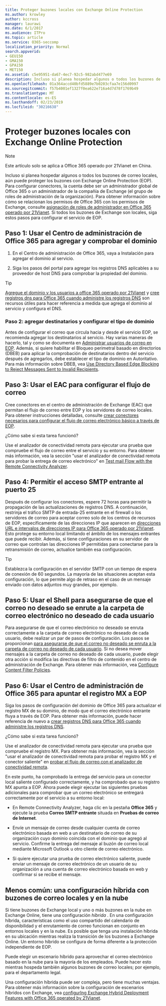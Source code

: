 ```yaml
---
title: Proteger buzones locales con Exchange Online Protection
ms.author: krowley
author: kccross
manager: laurawi
ms.date: 6/1/2017
ms.audience: ITPro
ms.topic: article
ms.service: O365-seccomp
localization_priority: Normal
search.appverid:
- GEU150
- GMA150
- GPA150
- MET150
ms.assetid: c5e95951-da67-4ec7-92c5-982abd477e69
description: Incluso si planea hospedar algunos o todos los buzones de correo locales, aún puede proteger los buzones con Exchange Online Protection (EOP). Para configurar conectores, la cuenta debe ser un administrador global de Office 365 o un administrador de la compañía de Exchange (el grupo de roles de administración de la organización). Para obtener información sobre cómo se relacionan los permisos de Office 365 con los permisos de Exchange, consulte asignación de roles de administrador en Office 365 operado por 21Vianet. Si todos los buzones de Exchange son locales, siga estos pasos para configurar el servicio de EOP.
ms.openlocfilehash: 01a364accd40bfd5889e7b0203cfaa7e156d0997
ms.sourcegitcommit: f57b4001ef1327f0ea622e716a4d7d78f1769b49
ms.translationtype: MT
ms.contentlocale: es-ES
ms.lasthandoff: 02/23/2019
ms.locfileid: "30216638"
---
```

# <a name="protect-on-premises-mailboxes-with-exchange-online-protection"></a>Proteger buzones locales con Exchange Online Protection

> [!NOTE]
> Este artículo solo se aplica a Office 365 operado por 21Vianet en China. 
  
Incluso si planea hospedar algunos o todos los buzones de correo locales, aún puede proteger los buzones con Exchange Online Protection (EOP). Para configurar conectores, la cuenta debe ser un administrador global de Office 365 o un administrador de la compañía de Exchange (el grupo de roles de administración de la organización). Para obtener información sobre cómo se relacionan los permisos de Office 365 con los permisos de Exchange, consulte [asignación de roles de administrador en Office 365 operado por 21Vianet](https://support.office.com/article/d58b8089-cbfd-41ec-b64c-9cfcbef495ac). Si todos los buzones de Exchange son locales, siga estos pasos para configurar el servicio de EOP. 
  
## <a name="step-1-use-the-office-365-admin-center-to-add-and-verify-your-domain"></a>Paso 1: Usar el Centro de administración de Office 365 para agregar y comprobar el dominio

1. En el Centro de administración de Office 365, vaya a Instalación para agregar el dominio al servicio.
    
2.  Siga los pasos del portal para agregar los registros DNS aplicables a su proveedor de host DNS para comprobar la propiedad del dominio. 
    
> [!TIP]
> [Agregue el dominio y los usuarios a office 365 operado por 21Vianet](https://support.office.com/article/1cd4839b-d051-46b8-ab9b-bc7752024e78) y [cree registros dns para Office 365 cuando administre los registros DNS](https://support.office.com/article/0669bf14-414d-4f51-8231-6b710ce7980b) son recursos útiles para hacer referencia a medida que agrega el dominio al servicio y configura el DNS. 
  
### <a name="step-2-add-recipients-and-configure-the-domain-type"></a>Paso 2: agregar destinatarios y configurar el tipo de dominio

Antes de configurar el correo que circula hacia y desde el servicio EOP, se recomienda agregar los destinatarios al servicio. Hay varias maneras de hacerlo, tal y como se documenta en [Administrar usuarios de correo en EOP](https://go.microsoft.com/fwlink/?LinkId=506782). Además, si quiere habilitar el Bloqueo perimetral basado en directorios (DBEB) para aplicar la comprobación de destinatarios dentro del servicio después de agregarlos, debe establecer el tipo de dominio en Autoritativo. Para más información sobre DBEB, vea [Use Directory Based Edge Blocking to Reject Messages Sent to Invalid Recipients](https://go.microsoft.com/fwlink/?LinkId=506781).
  
## <a name="step-3-use-the-eac-to-set-up-mail-flow"></a>Paso 3: Usar el EAC para configurar el flujo de correo

Cree conectores en el centro de administración de Exchange (EAC) que permitan el flujo de correo entre EOP y los servidores de correo locales. Para obtener instrucciones detalladas, consulte [crear conectores necesarios para configurar el flujo de correo electrónico básico a través de EOP](https://go.microsoft.com/fwlink/?LinkId=506780).
  
 ¿Cómo sabe si esta tarea funcionó? 
  
 Use el analizador de conectividad remota para ejecutar una prueba que compruebe el flujo de correo entre el servicio y su entorno. Para obtener más información, vea la sección "usar el analizador de conectividad remota para probar la entrega de correo electrónico" en [Test mail Flow with the Remote Connectivity Analyzer](https://go.microsoft.com/fwlink/?LinkId=506784).
  
## <a name="step-4-allow-inbound-port-25-smtp-access"></a>Paso 4: Permitir el acceso SMTP entrante al puerto 25

Después de configurar los conectores, espere 72 horas para permitir la propagación de las actualizaciones de registros DNS. A continuación, restrinja el tráfico SMTP de entrada-25 entrante en el firewall o los servidores de correo para aceptar correo solo de los centros de recursos de EOP, específicamente de las direcciones IP que aparecen en [direcciones URL e intervalos de direcciones IP para Office 365 operado por 21Vianet](https://support.office.com/article/5c47c07d-f9b6-4b78-a329-bfdc1b6da7a0#__exchange_online_protection). Esto protege su entorno local limitando el ámbito de los mensajes entrantes que puede recibir. Además, si tiene configuraciones en su servidor de correo que controlan las direcciones IP permitidas para conectarse para la retransmisión de correo, actualice también esa configuración.
  
> [!TIP]
> Establezca la configuración en el servidor SMTP con un tiempo de espera de conexión de 60 segundos. La mayoría de las situaciones aceptan esta configuración, lo que permite algo de retraso en el caso de un mensaje enviado con datos adjuntos muy grandes, por ejemplo. 
  
## <a name="step-5-use-the-shell-to-ensure-that-spam-is-routed-to-each-users-junk-email-folder"></a>Paso 5: Usar el Shell para asegurarse de que el correo no deseado se enrute a la carpeta de correo electrónico no deseado de cada usuario

Para asegurarse de que el correo electrónico no deseado se enruta correctamente a la carpeta de correo electrónico no deseado de cada usuario, debe realizar un par de pasos de configuración. Los pasos se proporcionan [para asegurarse de que el correo no deseado se enruta a la carpeta de correo no deseado de cada usuario](https://go.microsoft.com/fwlink/?LinkId=506804). Si no desea mover mensajes a la carpeta de correo no deseado de cada usuario, puede elegir otra acción si modifica las directivas de filtro de contenido en el centro de administración de Exchange. Para obtener más información, vea [Configure Content Filter Policies](https://go.microsoft.com/fwlink/?LinkId=506805). 
  
## <a name="step-6-use-the-office-365-admin-center-to-point-your-mx-record-to-eop"></a>Paso 6: Usar el Centro de administración de Office 365 para apuntar el registro MX a EOP

Siga los pasos de configuración del dominio de Office 365 para actualizar el registro MX de su dominio, de modo que el correo electrónico entrante fluya a través de EOP. Para obtener más información, puede hacer referencia de nuevo a [crear registros DNS para Office 365 cuando administre los registros DNS](https://support.office.com/article/0669bf14-414d-4f51-8231-6b710ce7980b).
  
¿Cómo sabe si esta tarea funcionó?
  
 Use el analizador de conectividad remota para ejecutar una prueba que compruebe el registro MX. Para obtener más información, vea la sección "usar el analizador de conectividad remota para probar el registro MX y el conector saliente" en [probar el flujo de correo con el analizador de conectividad remota](https://go.microsoft.com/fwlink/?LinkId=506784). 
  
En este punto, ha comprobado la entrega del servicio para un conector local saliente configurado correctamente, y ha comprobado que su registro MX apunta a EOP. Ahora puede elegir ejecutar las siguientes pruebas adicionales para comprobar que un correo electrónico se entregará correctamente por el servicio a su entorno local:
  
- En Remote Connectivity Analyzer, haga clic en la pestaña **Office 365** y ejecute la prueba **Correo SMTP entrante** situada en **Pruebas de correo de Internet**.
    
- Envíe un mensaje de correo desde cualquier cuenta de correo electrónico basada en web a un destinatario de correo de su organización cuyo dominio coincida con el dominio que agregó al servicio. Confirme la entrega del mensaje al buzón de correo local mediante Microsoft Outlook u otro cliente de correo electrónico.
    
- Si quiere ejecutar una prueba de correo electrónico saliente, puede enviar un mensaje de correo electrónico de un usuario de su organización a una cuenta de correo electrónico basada en web y confirmar si se recibe el mensaje.
    
## <a name="less-common-a-hybrid-setup-with-mailboxes-on-premises-and-in-the-cloud"></a>Menos común: una configuración híbrida con buzones de correo locales y en la nube

Si tiene buzones de Exchange local y uno o más buzones en la nube en Exchange Online, tiene una configuración *híbrida* . En una configuración híbrida, características como el uso compartido del calendario de disponibilidad y el enrutamiento de correo funcionan en conjunto en entornos locales y en la nube. Es posible que tenga una instalación híbrida en su ubicación mientras realiza la transición de los buzones a Exchange Online. Un entorno híbrido se configura de forma diferente a la protección independiente de EOP. 
  
Puede elegir un escenario híbrido para aprovechar el correo electrónico basado en la nube para la mayoría de los empleados. Puede hacer esto mientras hospeda también algunos buzones de correo locales; por ejemplo, para el departamento legal. 
  
Una configuración híbrida puede ser compleja, pero tiene muchas ventajas. Para obtener más información sobre la configuración de escenarios híbridos con Exchange, vea [configurIng Exchange Hybrid Deployment Features with Office 365 operated by 21Vianet](https://support.office.com/article/26e7cc26-c980-4cc5-a082-c333de544b6d).
  

